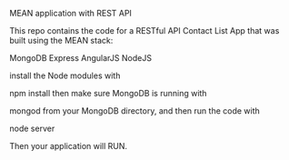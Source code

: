 
MEAN application with REST API


This repo contains the code for a RESTful API Contact List App that was built using the MEAN stack:

MongoDB
Express
AngularJS
NodeJS


install the Node modules with

npm install
then make sure MongoDB is running with

mongod
from your MongoDB directory, and then run the code with

node server

Then your application will RUN.
